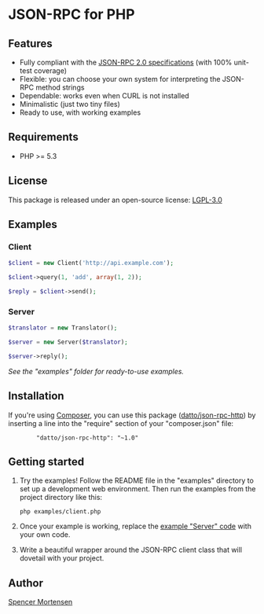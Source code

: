 # JSON-RPC for PHP

## Features

* Fully compliant with the [JSON-RPC 2.0 specifications](http://www.jsonrpc.org/specification) (with 100% unit-test coverage)
* Flexible: you can choose your own system for interpreting the JSON-RPC method strings
* Dependable: works even when CURL is not installed
* Minimalistic (just two tiny files)
* Ready to use, with working examples

## Requirements

* PHP >= 5.3

## License

This package is released under an open-source license: [LGPL-3.0](https://www.gnu.org/licenses/lgpl-3.0.html)

## Examples

### Client

```php
$client = new Client('http://api.example.com');

$client->query(1, 'add', array(1, 2));

$reply = $client->send();
```

### Server

```php
$translator = new Translator();

$server = new Server($translator);

$server->reply();
```

*See the "examples" folder for ready-to-use examples.*

## Installation

If you're using [Composer](https://getcomposer.org/), you can use this package
([datto/json-rpc-http](https://packagist.org/packages/datto/json-rpc-http))
by inserting a line into the "require" section of your "composer.json" file:
```
        "datto/json-rpc-http": "~1.0"
```

## Getting started

1. Try the examples! Follow the README file in the "examples" directory to
set up a development web environment. Then run the examples from the project directory
like this:
	```
	php examples/client.php
	```

2. Once your example is working, replace the
[example "Server" code](https://github.com/datto/php-json-rpc-http/tree/master/examples/Server)
with your own code.

3. Write a beautiful wrapper around the JSON-RPC client class that will dovetail
with your project.


## Author

[Spencer Mortensen](http://spencermortensen.com/contact/)
